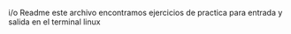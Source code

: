 i/o Readme este archivo encontramos ejercicios de practica para  entrada y salida en el terminal linux
